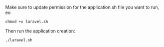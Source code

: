 Make sure to update permission for the application.sh file you want to run, ex:

```
chmod +x laravel.sh
```

Then run the application creation:

```
./laravel.sh
```
